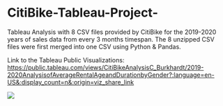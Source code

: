 # CitiBike-Tableau-Project-
Tableau Analysis with 8 CSV files provided by CitiBike for the 2019-2020 years of sales data from every 3 months timespan. The 8 unzipped CSV files were first merged into one CSV using Python &amp; Pandas.

Link to the Tableau Public Visualizations: https://public.tableau.com/views/CitiBikeAnalysisC_Burkhardt/2019-2020AnalysisofAverageRentalAgeandDurationbyGender?:language=en-US&:display_count=n&:origin=viz_share_link



<div class='tableauPlaceholder' id='viz1694138509982' style='position: relative'><noscript><a href='#'><img alt=' ' src='https:&#47;&#47;public.tableau.com&#47;static&#47;images&#47;Ci&#47;CitiBikeAnalysisC_Burkhardt&#47;2019-2020AnalysisofAverageRentalAgeandDurationbyGender&#47;1_rss.png' style='border: none' /></a></noscript>
  

